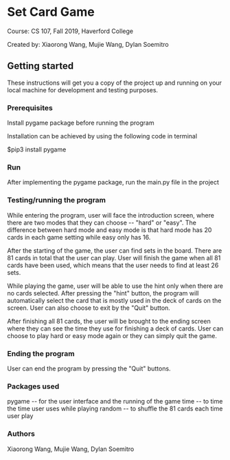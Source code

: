 
# Set Card Game #

Course: CS 107, Fall 2019, Haverford College

Created by: Xiaorong Wang, Mujie Wang, Dylan Soemitro

## Getting started ##
These instructions will get you a copy of the project up and running on your local machine for development and testing purposes.

### Prerequisites ###
Install pygame package before running the program

Installation can be achieved by using the following code in terminal

$pip3 install pygame

### Run ###
After implementing the pygame package, run the main.py file in the project

### Testing/running the program ###
While entering the program, user will face the introduction screen, where there are two modes that they can choose -- "hard" or "easy". The difference between hard mode and easy mode is that hard mode has 20 cards in each game setting while easy only has 16.

After the starting of the game, the user can find sets in the board. There are 81 cards in total that the user can play. User will finish the game when all 81 cards have been used, which means that the user needs to find at least 26 sets.

While playing the game, user will be able to use the hint only when there are no cards selected. After pressing the "hint" button, the program will automatically select the card that is mostly used in the deck of cards on the screen. User can also choose to exit by the "Quit" button.

After finishing all 81 cards, the user will be brought to the ending screen where they can see the time they use for finishing a deck of cards. User can choose to play hard or easy mode again or they can simply quit the game.

### Ending the program ###
User can end the program by pressing the "Quit" buttons.

### Packages used ###
pygame -- for the user interface and the running of the game
time -- to time the time user uses while playing
random -- to shuffle the 81 cards each time user play

### Authors ###
Xiaorong Wang, Mujie Wang, Dylan Soemitro
